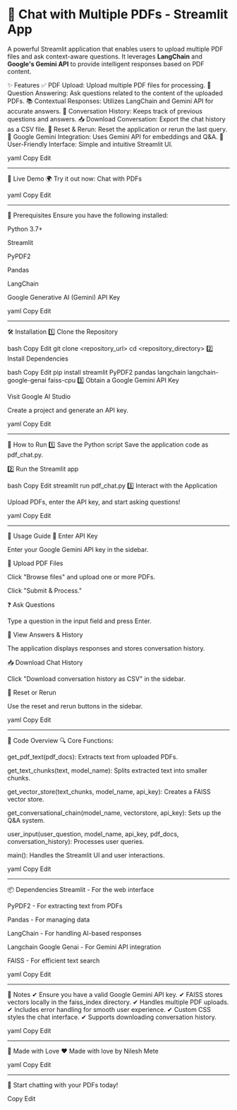 # 📄 Chat with Multiple PDFs - Streamlit App

A powerful Streamlit application that enables users to upload multiple PDF files and ask context-aware questions. It leverages **LangChain** and **Google's Gemini API** to provide intelligent responses based on PDF content.

✨ Features
✅ PDF Upload: Upload multiple PDF files for processing.
💬 Question Answering: Ask questions related to the content of the uploaded PDFs.
📚 Contextual Responses: Utilizes LangChain and Gemini API for accurate answers.
📝 Conversation History: Keeps track of previous questions and answers.
📥 Download Conversation: Export the chat history as a CSV file.
🔄 Reset & Rerun: Reset the application or rerun the last query.
🔗 Google Gemini Integration: Uses Gemini API for embeddings and Q&A.
🎨 User-Friendly Interface: Simple and intuitive Streamlit UI.

yaml
Copy
Edit

---

🚀 Live Demo
🌍 Try it out now: Chat with PDFs

yaml
Copy
Edit

---

🔧 Prerequisites
Ensure you have the following installed:

Python 3.7+

Streamlit

PyPDF2

Pandas

LangChain

Google Generative AI (Gemini) API Key

yaml
Copy
Edit

---

🛠 Installation
1️⃣ Clone the Repository

bash
Copy
Edit
git clone <repository_url>
cd <repository_directory>
2️⃣ Install Dependencies

bash
Copy
Edit
pip install streamlit PyPDF2 pandas langchain langchain-google-genai faiss-cpu
3️⃣ Obtain a Google Gemini API Key

Visit Google AI Studio

Create a project and generate an API key.

yaml
Copy
Edit

---

🚀 How to Run
1️⃣ Save the Python script
Save the application code as pdf_chat.py.

2️⃣ Run the Streamlit app

bash
Copy
Edit
streamlit run pdf_chat.py
3️⃣ Interact with the Application

Upload PDFs, enter the API key, and start asking questions!

yaml
Copy
Edit

---

🎯 Usage Guide
🔑 Enter API Key

Enter your Google Gemini API key in the sidebar.

📂 Upload PDF Files

Click "Browse files" and upload one or more PDFs.

Click "Submit & Process."

❓ Ask Questions

Type a question in the input field and press Enter.

📖 View Answers & History

The application displays responses and stores conversation history.

📥 Download Chat History

Click "Download conversation history as CSV" in the sidebar.

🔄 Reset or Rerun

Use the reset and rerun buttons in the sidebar.

yaml
Copy
Edit

---

📝 Code Overview
🔍 Core Functions:

get_pdf_text(pdf_docs): Extracts text from uploaded PDFs.

get_text_chunks(text, model_name): Splits extracted text into smaller chunks.

get_vector_store(text_chunks, model_name, api_key): Creates a FAISS vector store.

get_conversational_chain(model_name, vectorstore, api_key): Sets up the Q&A system.

user_input(user_question, model_name, api_key, pdf_docs, conversation_history): Processes user queries.

main(): Handles the Streamlit UI and user interactions.

yaml
Copy
Edit

---

📦 Dependencies
Streamlit - For the web interface

PyPDF2 - For extracting text from PDFs

Pandas - For managing data

LangChain - For handling AI-based responses

Langchain Google Genai - For Gemini API integration

FAISS - For efficient text search

yaml
Copy
Edit

---

🔔 Notes
✔ Ensure you have a valid Google Gemini API key.
✔ FAISS stores vectors locally in the faiss_index directory.
✔ Handles multiple PDF uploads.
✔ Includes error handling for smooth user experience.
✔ Custom CSS styles the chat interface.
✔ Supports downloading conversation history.

yaml
Copy
Edit

---

💖 Made with Love
❤️ Made with love by Nilesh Mete

yaml
Copy
Edit

---

🚀 Start chatting with your PDFs today!

Copy
Edit
